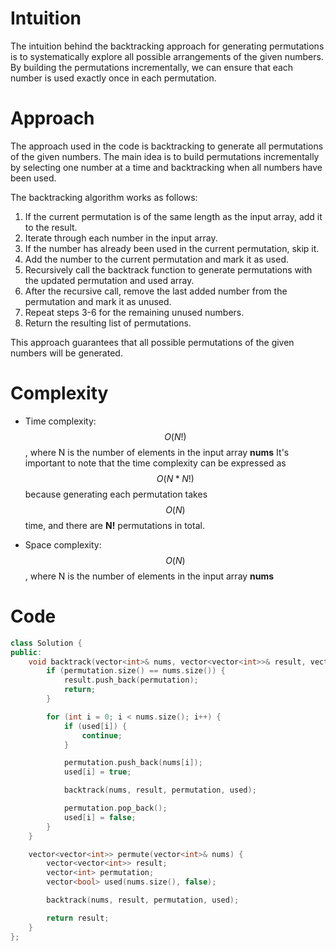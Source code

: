 # Intuition
The intuition behind the backtracking approach for generating permutations is to systematically explore all possible arrangements of the given numbers. By building the permutations incrementally, we can ensure that each number is used exactly once in each permutation.

# Approach
The approach used in the code is backtracking to generate all permutations of the given numbers. The main idea is to build permutations incrementally by selecting one number at a time and backtracking when all numbers have been used.

The backtracking algorithm works as follows:
1. If the current permutation is of the same length as the input array, add it to the result.
2. Iterate through each number in the input array.
3. If the number has already been used in the current permutation, skip it.
4. Add the number to the current permutation and mark it as used.
5. Recursively call the backtrack function to generate permutations with the updated permutation and used array.
6. After the recursive call, remove the last added number from the permutation and mark it as unused.
7. Repeat steps 3-6 for the remaining unused numbers.
8. Return the resulting list of permutations.

This approach guarantees that all possible permutations of the given numbers will be generated.

# Complexity
- Time complexity:
$$O(N!)$$, where N is the number of elements in the input array **nums**
It's important to note that the time complexity can be expressed as $$O(N*N!)$$ because generating each permutation takes $$O(N)$$ time, and there are **N!** permutations in total.

- Space complexity:
$$O(N)$$, where N is the number of elements in the input array **nums**

# Code
```c++
class Solution {
public:
    void backtrack(vector<int>& nums, vector<vector<int>>& result, vector<int>& permutation, vector<bool>& used) {
        if (permutation.size() == nums.size()) {
            result.push_back(permutation);
            return;
        }

        for (int i = 0; i < nums.size(); i++) {
            if (used[i]) {
                continue;
            }

            permutation.push_back(nums[i]);
            used[i] = true;

            backtrack(nums, result, permutation, used);

            permutation.pop_back();
            used[i] = false;
        }
    }

    vector<vector<int>> permute(vector<int>& nums) {
        vector<vector<int>> result;
        vector<int> permutation;
        vector<bool> used(nums.size(), false);

        backtrack(nums, result, permutation, used);

        return result;
    }
};
```
